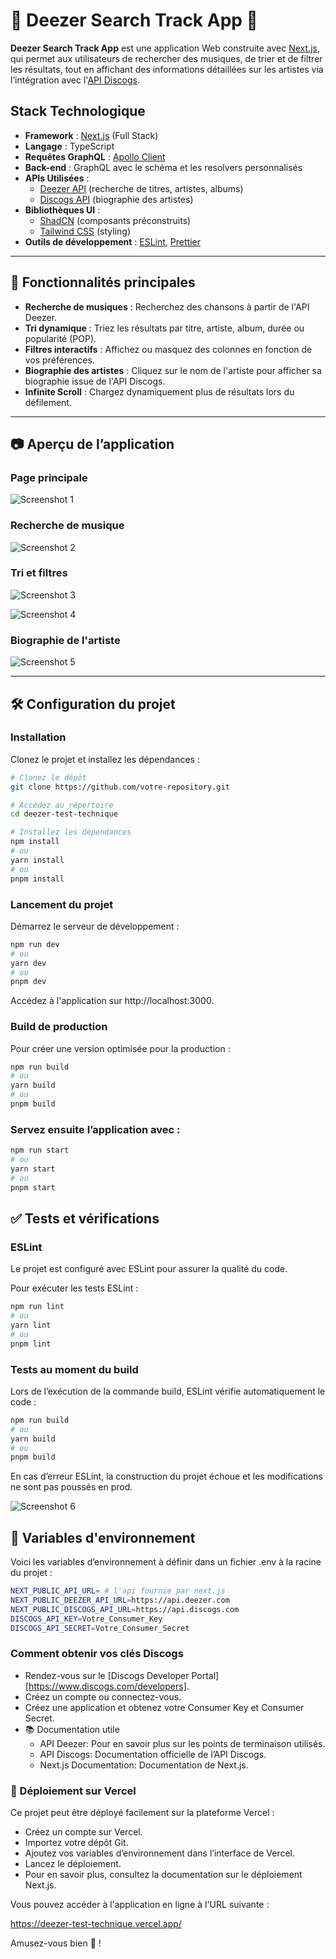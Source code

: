 # 💜 Deezer Search Track App 💜

**Deezer Search Track App** est une application Web construite avec [Next.js](https://nextjs.org), qui permet aux utilisateurs de rechercher des musiques, de trier et de filtrer les résultats, tout en affichant des informations détaillées sur les artistes via l’intégration avec l'[API Discogs](https://www.discogs.com/developers).

## Stack Technologique

- **Framework** : [Next.js](https://nextjs.org) (Full Stack)
- **Langage** : TypeScript
- **Requêtes GraphQL** : [Apollo Client](https://www.apollographql.com/docs/react/)
- **Back-end** : GraphQL avec le schéma et les resolvers personnalisés
- **APIs Utilisées** :
  - [Deezer API](https://developers.deezer.com/) (recherche de titres, artistes, albums)
  - [Discogs API](https://www.discogs.com/developers) (biographie des artistes)
- **Bibliothèques UI** :
  - [ShadCN](https://shadcn.dev/) (composants préconstruits)
  - [Tailwind CSS](https://tailwindcss.com/) (styling)
- **Outils de développement** : [ESLint](https://eslint.org/), [Prettier](https://prettier.io/)

---

## 🚀 Fonctionnalités principales

- **Recherche de musiques** : Recherchez des chansons à partir de l'API Deezer.
- **Tri dynamique** : Triez les résultats par titre, artiste, album, durée ou popularité (POP).
- **Filtres interactifs** : Affichez ou masquez des colonnes en fonction de vos préférences.
- **Biographie des artistes** : Cliquez sur le nom de l'artiste pour afficher sa biographie issue de l'API Discogs.
- **Infinite Scroll** : Chargez dynamiquement plus de résultats lors du défilement.

---

## 📷 Aperçu de l’application

### Page principale

![Screenshot 1](./screenshots/sc-1.png)

### Recherche de musique

![Screenshot 2](./screenshots/sc-2.png)

### Tri et filtres

![Screenshot 3](./screenshots/sc-3.png)

![Screenshot 4](./screenshots/sc-4.png)

### Biographie de l'artiste

![Screenshot 5](./screenshots/sc-5.png)

---

## 🛠 Configuration du projet

### Installation

Clonez le projet et installez les dépendances :

```bash
# Clonez le dépôt
git clone https://github.com/votre-repository.git

# Accédez au répertoire
cd deezer-test-technique

# Installez les dépendances
npm install
# ou
yarn install
# ou
pnpm install
```

### Lancement du projet

Démarrez le serveur de développement :

```bash
npm run dev
# ou
yarn dev
# ou
pnpm dev
```

Accédez à l'application sur http://localhost:3000.

### Build de production

Pour créer une version optimisée pour la production :

```bash
npm run build
# ou
yarn build
# ou
pnpm build
```

### Servez ensuite l’application avec :

```bash
npm run start
# ou
yarn start
# ou
pnpm start
```

## ✅ Tests et vérifications

### ESLint

Le projet est configuré avec ESLint pour assurer la qualité du code.

Pour exécuter les tests ESLint :

```bash
npm run lint
# ou
yarn lint
# ou
pnpm lint
```

### Tests au moment du build

Lors de l’exécution de la commande build, ESLint vérifie automatiquement le code :

```bash
npm run build
# ou
yarn build
# ou
pnpm build
```

En cas d’erreur ESLint, la construction du projet échoue et les modifications ne sont pas poussés en prod.

![Screenshot 6](./screenshots/sc-6.png)

## 🔑 Variables d'environnement

Voici les variables d’environnement à définir dans un fichier .env à la racine du projet :

```bash
NEXT_PUBLIC_API_URL= # l'api fournie par next.js
NEXT_PUBLIC_DEEZER_API_URL=https://api.deezer.com
NEXT_PUBLIC_DISCOGS_API_URL=https://api.discogs.com
DISCOGS_API_KEY=Votre_Consumer_Key
DISCOGS_API_SECRET=Votre_Consumer_Secret
```

### Comment obtenir vos clés Discogs

- Rendez-vous sur le [Discogs Developer Portal][https://www.discogs.com/developers].
- Créez un compte ou connectez-vous.
- Créez une application et obtenez votre Consumer Key et Consumer Secret.
- 📚 Documentation utile
  - API Deezer: Pour en savoir plus sur les points de terminaison utilisés.
  - API Discogs: Documentation officielle de l’API Discogs.
  - Next.js Documentation: Documentation de Next.js.

### 🚀 Déploiement sur Vercel

Ce projet peut être déployé facilement sur la plateforme Vercel :

- Créez un compte sur Vercel.
- Importez votre dépôt Git.
- Ajoutez vos variables d’environnement dans l’interface de Vercel.
- Lancez le déploiement.
- Pour en savoir plus, consultez la documentation sur le déploiement Next.js.

Vous pouvez accéder à l'application en ligne à l'URL suivante :

https://deezer-test-technique.vercel.app/

Amusez-vous bien 💜 !
